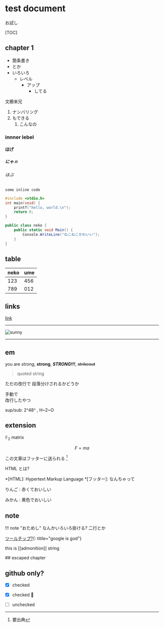 # test document

お試し

[TOC]

## chapter 1

* 箇条書き
* とか
* いろいろ
	* レベル
		* アップ
			* してる

文櫛来兄

1. ナンバリング
1. もできる
	1. こんなの

### innner lebel

#### ほげ

##### にゃｎ

###### ほぷ

`some inline code`

```c
#include <stdio.h>
int main(void) {
	printf("hello, world.\n");
	return 0;
} 
```

```csharp
public class neko {
	public static void Main() {
		Console.WriteLine("ねこねこかわいい");
	}
} 
```

## table

neko|ume
----|---
123 |456
789 |012


## links

[link](#links)

---

![sunny](https://ssl.gstatic.com/onebox/weather/64/sunny.png)

***

## em

you are *strong*, **strong**, ***STRONG!!!***, ~~strikeout~~

> quoted string

ただの改行で
段落分けされるかどうか

手動で  
改行したやつ

sup/sub: 2^48^ , H~2~O

## extension

$\mathbb{F}_2$ matrix

$$
F = ma
$$

この文章はフッターに送られる [^要出典]
[^要出典]: 要出典

HTML とは?

*[HTML]: Hypertext Markup Language
*[フッター]: なんちゃって

りんご
: 赤くておいしい

みかん
: 黄色でおいしい

## note

!!! note "おためし"
	なんかいろいろ掛ける?
	二行とか

[ツールチップ?](https://www.google.com){: titile="google is god"}

this is [[admonition]] string


\## escaped chapter


## github only?

- [x] checked
- [x] checked :thinking:
- [ ] unchecked

